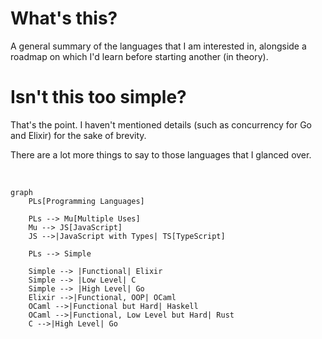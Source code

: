 # What's this?

A general summary of the languages that I am interested in, alongside a roadmap on which I'd learn before starting another (in theory).

# Isn't this too simple?

That's the point. I haven't mentioned details (such as concurrency for Go and Elixir) for the sake of brevity.

There are a lot more things to say to those languages that I glanced over.

<br>

```mermaid
graph
	PLs[Programming Languages]

	PLs --> Mu[Multiple Uses]
	Mu --> JS[JavaScript]
	JS -->|JavaScript with Types| TS[TypeScript]

	PLs --> Simple

	Simple --> |Functional| Elixir
	Simple --> |Low Level| C
	Simple --> |High Level| Go
	Elixir -->|Functional, OOP| OCaml
	OCaml -->|Functional but Hard| Haskell
	OCaml -->|Functional, Low Level but Hard| Rust
	C -->|High Level| Go
```
